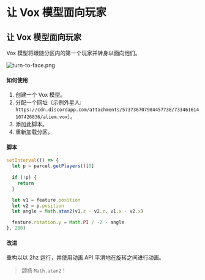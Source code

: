 # 让 Vox 模型面向玩家

## 让 Vox 模型面向玩家

Vox 模型将跟随分区内的第一个玩家并转身以面向他们。

![turn-to-face.png](/turn-to-face.png)

#### 如何使用

1. 创建一个 Vox 模型。
2. 分配一个网址（示例外星人: `https://cdn.discordapp.com/attachments/573736707984457738/733461614107426836/aliem.vox`）。
3. 添加此脚本。
4. 重新加载分区。

#### 脚本

```js
setInterval(() => {
  let p = parcel.getPlayers()[0]
  
  if (!p) {
    return
  }

  let v1 = feature.position
  let v2 = p.position
  let angle = Math.atan2(v1.z - v2.z, v1.x - v2.x)

  feature.rotation.y = Math.PI / -2 - angle
}, 200)
```

#### 改进

重构以以 2hz 运行，并使用动画 API 平滑地在旋转之间进行动画。

> 颂扬 `Math.atan2`！